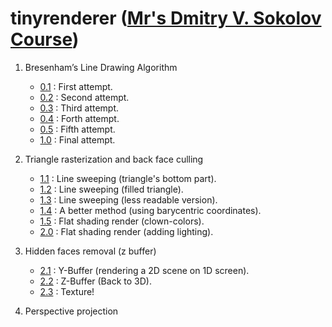 # tinyrenderer ([Mr's Dmitry V. Sokolov Course](https://github.com/ssloy/tinyrenderer/wiki))

1. Bresenham’s Line Drawing Algorithm
    * [0.1](https://github.com/sT4R3K/tinyrenderer/tree/0.1) : First attempt.
    * [0.2](https://github.com/sT4R3K/tinyrenderer/tree/0.2) : Second attempt.
    * [0.3](https://github.com/sT4R3K/tinyrenderer/tree/0.3) : Third attempt.
    * [0.4](https://github.com/sT4R3K/tinyrenderer/tree/0.4) : Forth attempt.
    * [0.5](https://github.com/sT4R3K/tinyrenderer/tree/0.5) : Fifth attempt.
    * [1.0](https://github.com/sT4R3K/tinyrenderer/tree/1.0) : Final attempt.

2. Triangle rasterization and back face culling
   * [1.1](https://github.com/sT4R3K/tinyrenderer/tree/1.1) : Line sweeping (triangle's bottom part).
   * [1.2](https://github.com/sT4R3K/tinyrenderer/tree/1.2) : Line sweeping (filled triangle).
   * [1.3](https://github.com/sT4R3K/tinyrenderer/tree/1.3) : Line sweeping (less readable version).
   * [1.4](https://github.com/sT4R3K/tinyrenderer/tree/1.4) : A better method (using barycentric coordinates).
   * [1.5](https://github.com/sT4R3K/tinyrenderer/tree/1.5) : Flat shading render (clown-colors).
   * [2.0](https://github.com/sT4R3K/tinyrenderer/tree/2.0) : Flat shading render (adding lighting).

3. Hidden faces removal (z buffer)
   * [2.1](https://github.com/sT4R3K/tinyrenderer/tree/2.1) : Y-Buffer (rendering a 2D scene on 1D screen).
   * [2.2](https://github.com/sT4R3K/tinyrenderer/tree/2.2) : Z-Buffer (Back to 3D).
   * [2.3](https://github.com/sT4R3K/tinyrenderer/tree/2.3) : Texture!
   
4. Perspective projection
